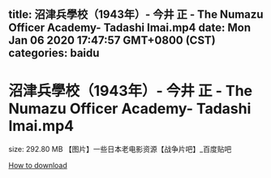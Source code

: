 
title: 沼津兵學校（1943年）- 今井 正 - The Numazu Officer Academy- Tadashi Imai.mp4
date: Mon Jan 06 2020 17:47:57 GMT+0800 (CST)    
categories: baidu
---

# 沼津兵學校（1943年）- 今井 正 - The Numazu Officer Academy- Tadashi Imai.mp4
size: 292.80 MB
 【图片】一些日本老电影资源【战争片吧】_百度贴吧
 

[How to download](https://bpcam.bemobtrk.com/go/2ceec3aa-1ca2-46d6-b9ff-aaa5c184517c?jno=5483)